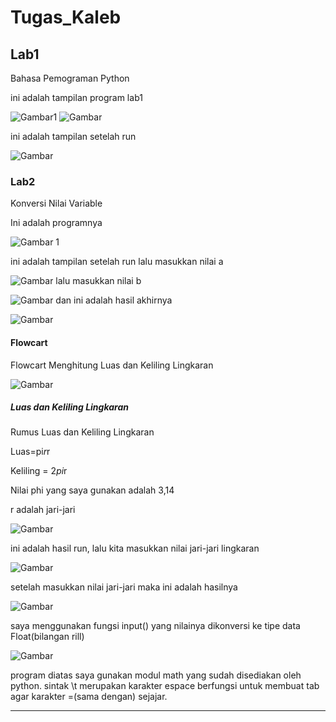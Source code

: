# Tugas_Kaleb

## Lab1
Bahasa Pemograman Python <p>
ini adalah tampilan program lab1 <p>
![Gambar1](tangkapanlayar/ss11.png)
![Gambar](tangkapanlayar/ss12.png)

ini adalah tampilan setelah run <p>
![Gambar](tangkapanlayar/ss13.png)

### Lab2
Konversi Nilai Variable <p>
Ini adalah programnya <p>
![Gambar 1](tangkapanlayar/ss14.png)

ini adalah tampilan setelah run lalu masukkan nilai a <p>
![Gambar](tangakapanlayar/ss15.png)
lalu masukkan nilai b <p>
![Gambar](tangkapanlayar/ss16.png)
dan ini adalah hasil akhirnya <p>
![Gambar](tangkapanlayar/ss17.png)

#### Flowcart
Flowcart Menghitung Luas dan Keliling Lingkaran <p>
![Gambar](tangkapanlayar/ss22.png)

##### Luas dan Keliling Lingkaran
Rumus Luas dan Keliling Lingkaran <p>
Luas=pi*r*r <p>
Keliling = 2*pi*r <p>
Nilai phi yang saya gunakan adalah 3,14 <p>
r adalah jari-jari <p>
![Gambar](tangkapanlayar/ss18.png)

ini adalah hasil run, lalu kita masukkan nilai jari-jari lingkaran <p>
![Gambar](tangkapanlayar/ss19.png)

setelah masukkan nilai jari-jari maka ini adalah hasilnya <p>
![Gambar](tangkapanlayar/ss20.png)

saya menggunakan fungsi input() yang nilainya dikonversi ke tipe data Float(bilangan rill) <p>
![Gambar](tangkapanlayar/ss21.png)

program diatas saya gunakan modul math yang sudah disediakan oleh python.
sintak \t merupakan karakter espace berfungsi untuk membuat tab agar karakter =(sama dengan) sejajar.

-----------------------------------------------------------